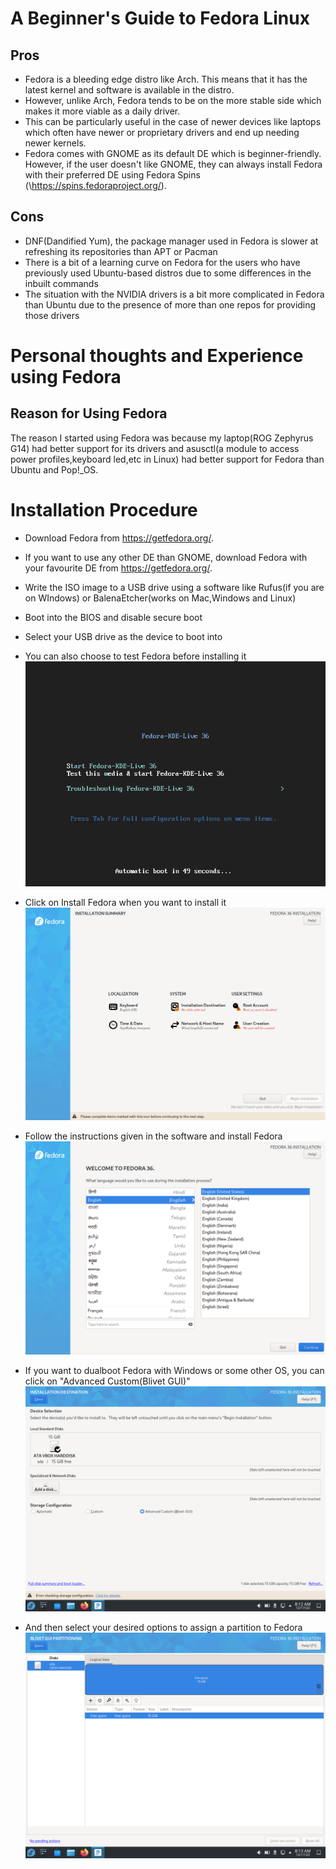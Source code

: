 # A Beginner's Guide to Fedora Linux

## Pros

- Fedora is a bleeding edge distro like Arch. This means that it has the latest kernel and software is available in the distro.
- However, unlike Arch, Fedora tends to be on the more stable side which makes it more viable as a daily driver.
- This can be particularly useful in the case of newer devices like laptops which often have newer or proprietary drivers and end up needing newer kernels.
- Fedora comes with GNOME as its default DE which is beginner-friendly. However, if the user doesn't like GNOME, they can always install Fedora with their preferred DE using Fedora Spins
 (\https://spins.fedoraproject.org/).

## Cons

- DNF(Dandified Yum), the package manager used in Fedora is slower at refreshing its repositories than APT or Pacman
- There is a bit of a learning curve on Fedora for the users who have previously used Ubuntu-based distros due to some differences in the inbuilt commands
- The situation with the NVIDIA drivers is a bit more complicated in Fedora than Ubuntu due to the presence of more than one repos for providing those drivers

# Personal thoughts and Experience using Fedora

## Reason for Using Fedora

The reason I started using Fedora was because my laptop(ROG Zephyrus G14) had better support for its drivers and asusctl(a module to access power profiles,keyboard led,etc in Linux) had better support for Fedora than Ubuntu and Pop!\_OS.

# Installation Procedure

- Download Fedora from https://getfedora.org/.
- If you want to use any other DE than GNOME, download Fedora with your favourite DE from https://getfedora.org/.
- Write the ISO image to a USB drive using a software like Rufus(if you are on WIndows) or BalenaEtcher(works on Mac,Windows and Linux)
- Boot into the BIOS and disable secure boot
- Select your USB drive as the device to boot into
- You can also choose to test Fedora before installing it
![ScreenShot](/Images/file2.png)

- Click on Install Fedora when you want to install it
![ScreenShot](/Images/file1.png)
- Follow the instructions given in the software and install Fedora
![ScreenShot](/Images/file3.png)
- If you want to dualboot Fedora with Windows or some other OS, you can click on "Advanced Custom(Blivet GUI)"
![ScreenShot](/Images/file6.png)
- And then select your desired options to assign a partition to Fedora
![ScreenShot](/Images/file7.png)
